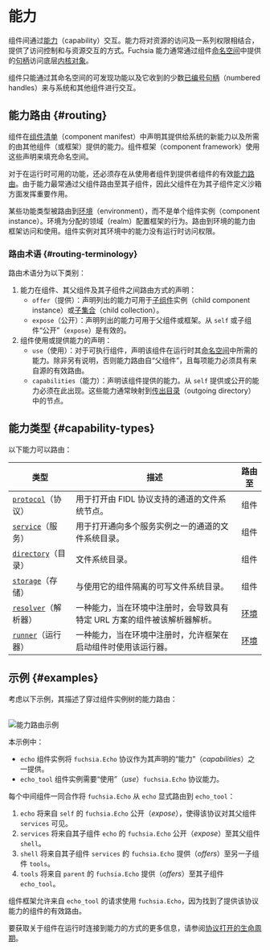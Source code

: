 <!--
# Capabilities
 -->
# 能力

<!--
Components interact with one another through [capabilities][glossary.capability].
A capability combines access to a resource and a set of rights, providing a
access control and a means for interacting with the resource. Fuchsia
capabilities typically access underlying [kernel objects][glossary.kernel-object]
through [handles][glossary.handle] provided in the component's
[namespace][glossary.namespace].
 -->
组件间通过[能力][glossary.capability]（capability）交互。能力将对资源的访问及一系列权限相结合，提供了访问控制和与资源交互的方式。Fuchsia 能力通常通过组件[命名空间][glossary.namespace]中提供的[句柄][glossary.handle]访问底层[内核对象][glossary.kernel-object]。

<!--
A component can interact with the system and other components only through the
discoverable capabilities from its namespace and the few
[numbered handles][src-processargs] it receives.
 -->
组件只能通过其命名空间的可发现功能以及它收到的少数[已编号句柄][src-processargs]（numbered handles）来与系统和其他组件进行交互。

<!--
## Capability routing {#routing}
 -->
## 能力路由 {#routing}

<!--
Components declare new capabilities that they offer to the system and
capabilities provided by other components (or the framework) that they require
in their [component manifest][doc-component-manifest]. Component framework uses
these declarations to populate the namespace.
 -->
组件在[组件清单][doc-component-manifest]（component manifest）中声明其提供给系统的新能力以及所需的由其他组件（或框架）提供的能力。组件框架（component framework）使用这些声明来填充命名空间。

<!--
For capabilities to be available at runtime, there must also be a valid
[capability route][glossary.capability-routing] from the consuming component to
a provider. Since capabilities are most often routed through parent components
to their children, parent components play an important role in defining the
sandboxes for their child components.
 -->
对于在运行时可用的功能，还必须存在从使用者组件到提供者组件的有效[能力路由][glossary.capability-routing]。由于能力最常通过父组件路由至其子组件，因此父组件在为其子组件定义沙箱方面发挥重要作用。

<!--
Some capability types are routed to [environments][glossary.environment] rather
than individual component instances. Environments configure the behavior of
the framework for the realms where they are assigned. Capabilities routed to
environments are accessed and used by the framework. Component instances do not
have runtime access to the capabilities in their environment.
 -->
某些功能类型被路由到[环境][glossary.environment]（environment），而不是单个组件实例（component instance）。环境为分配的领域（realm）配置框架的行为。路由到环境的能力由框架访问和使用。组件实例对其环境中的能力没有运行时访问权限。

<!--
### Routing terminology {#routing-terminology}
 -->
### 路由术语 {#routing-terminology}

<!--
Routing terminology divides into the following categories:
 -->
路由术语分为以下类别：

<!--
1.  Declarations of how capabilities are routed between the component, its
    parent, and its children:
    -   `offer`: Declares that the capability listed is made available to a
        [child component][doc-children] instance or a
        [child collection][doc-collections].
    -   `expose`: Declares that the capabilities listed are made available to
        the parent component or to the framework. It is valid to `expose` from
        `self` or from a child component.
1.  Declarations of capabilities consumed or provided by the component:
    -   `use`: For executable components, declares capabilities that this
        component requires in its [namespace][glossary.namespace] at runtime.
        Capabilities are routed from the `parent` unless otherwise specified,
        and each capability must have a valid route from its source.
    -   `capabilities`: Declares capabilities that this component provides.
        Capabilities that are offered or exposed from `self` must appear here.
        These capabilities often map to a node in the
        [outgoing directory][glossary.outgoing-directory].
 -->
1.  能力在组件、其父组件及其子组件之间路由方式的声明：
    -   `offer`（提供）：声明列出的能力可用于[子组件][doc-children]实例（child component instance）或[子集合][doc-collections]（child collection）。
    -   `expose`（公开）：声明列出的能力可用于父组件或框架。从 `self` 或子组件“公开”（`expose`）是有效的。
1.  组件使用或提供能力的声明：
    -   `use`（使用）：对于可执行组件，声明该组件在运行时其[命名空间][glossary.namespace]中所需的能力。除非另有说明，否则能力路由自“父组件”，且每项能力必须具有来自源的有效路由。
    -   `capabilities`（能力）：声明该组件提供的能力。从 `self` 提供或公开的能力必须在此出现。这些能力通常映射到[传出目录][glossary.outgoing-directory]（outgoing directory）中的节点。

<!--
## Capability types {#capability-types}
 -->
## 能力类型 {#capability-types}

<!--
The following capabilities can be routed:
 -->
以下能力可以路由：

<!--
| type                                 | description                   | routed to                         |
| ------------------------------------ | ----------------------------- | --------------------------------- |
| [`protocol`][capability-protocol]    | A filesystem node that is     | components                        |
:                                      : used to open a channel backed :                                   :
:                                      : by a FIDL protocol.           :                                   :
| [`service`][capability-service]      | A filesystem directory that   | components                        |
:                                      : is used to open a channel to  :                                   :
:                                      : one of several service        :                                   :
:                                      : instances.                    :                                   :
| [`directory`][capability-directory]  | A filesystem directory.       | components                        |
:                                      :                               :                                   :
| [`storage`][capability-storage]      | A writable filesystem         | components                        |
:                                      : directory that is isolated to :                                   :
:                                      : the component using it.       :                                   :
| [`resolver`][capability-resolver]    | A capability that, when       | [environments][doc-environments]  |
:                                      : registered in an environment, :                                   :
:                                      : causes a component with a     :                                   :
:                                      : particular URL scheme to be   :                                   :
:                                      : resolved with that resolver.  :                                   :
| [`runner`][capability-runner]        | A capability that, when       | [environments][doc-environments]  |
:                                      : registered in an environment, :                                   :
:                                      : allows the framework to use   :                                   :
:                                      : that runner when starting     :                                   :
:                                      : components.                   :                                   :
 -->
| 类型                                        | 描述                                                                      | 路由至                   |
| ------------------------------------------- | ------------------------------------------------------------------------- | ------------------------ |
| [`protocol`][capability-protocol]（协议）   | 用于打开由 FIDL 协议支持的通道的文件系统节点。                            | 组件                     |
| [`service`][capability-service]（服务）     | 用于打开通向多个服务实例之一的通道的文件系统目录。                        | 组件                     |
| [`directory`][capability-directory]（目录） | 文件系统目录。                                                            | 组件                     |
| [`storage`][capability-storage]（存储）     | 与使用它的组件隔离的可写文件系统目录。                                    | 组件                     |
| [`resolver`][capability-resolver]（解析器） | 一种能力，当在环境中注册时，会导致具有特定 URL 方案的组件被该解析器解析。 | [环境][doc-environments] |
| [`runner`][capability-runner]（运行器）     | 一种能力，当在环境中注册时，允许框架在启动组件时使用该运行器。            | [环境][doc-environments] |

<!--
## Examples {#examples}
 -->
## 示例 {#examples}

<!--
Consider the following example that describes capability routing through the
component instance tree:
 -->
考虑以下示例，其描述了穿过组件实例树的能力路由：

<!--
<br>![Capability routing example](/concepts/components/v2/images/capability_routing_example.png)<br>
 -->
<br>![能力路由示例](/concepts/components/v2/images/capability_routing_example.png)<br>

<!--
In this example:
 -->
本示例中：

<!--
-   The `echo` component instance provides the `fuchsia.Echo` protocol as one
    of its declared *capabilities*.
-   The `echo_tool` component instance requires the *use* of the
    `fuchsia.Echo` protocol capability.
 -->
-   `echo` 组件实例将 `fuchsia.Echo` 协议作为其声明的“能力”（*capabilities*）之一提供。
-   `echo_tool` 组件实例需要“使用”（*use*）`fuchsia.Echo` 协议能力。

<!--
Each intermediate component cooperates to explicitly route `fuchsia.Echo`
from `echo` to `echo_tool`:
 -->
每个中间组件一同合作将 `fuchsia.Echo` 从 `echo` 显式路由到 `echo_tool`：

<!--
1.  `echo` *exposes* `fuchsia.Echo` from `self` so the protocol is visible to
    its parent, `services`.
1.  `services` *exposes* `fuchsia.Echo` from its child `echo` to its parent,
    `shell`.
1.  `shell` *offers* `fuchsia.Echo` from its child `services` to another child,
    `tools`.
1.  `tools` *offers* `fuchsia.Echo` from `parent` to its child, `echo_tool`.
 -->
1.   `echo` 将来自 `self` 的 `fuchsia.Echo` 公开（*expose*），使得该协议对其父组件 `services` 可见。
1.   `services` 将来自其子组件 `echo` 的 `fuchsia.Echo` 公开（*expose*）至其父组件 `shell`。
1.   `shell` 将来自其子组件 `services` 的 `fuchsia.Echo` 提供（*offers*）至另一子组件 `tools`。
1.   `tools` 将来自 `parent` 的 `fuchsia.Echo` 提供（*offers*）至其子组件 `echo_tool`。

<!--
Component Framework grants the request from `echo_tool` to use `fuchsia.Echo`
because a valid route is found to a component providing that protocol capability.
 -->
组件框架允许来自 `echo_tool` 的请求使用 `fuchsia.Echo`，因为找到了提供该协议能力的组件的有效路由。

<!--
For more information on how components connect to capabilities at runtime, see
[Life of a protocol open][doc-protocol-open].
 -->
要获取关于组件在运行时连接到能力的方式的更多信息，请参阅[协议打开的生命周期][doc-protocol-open]。

[capability-protocol]: /concepts/components/v2/capabilities/protocol.md
[capability-service]: /concepts/components/v2/capabilities/service.md
[capability-directory]: /concepts/components/v2/capabilities/directory.md
[capability-storage]: /concepts/components/v2/capabilities/storage.md
[capability-resolver]: /concepts/components/v2/capabilities/resolvers.md
[capability-runner]: /concepts/components/v2/capabilities/runners.md
[doc-children]: /concepts/components/v2/realms.md##child-component-instances
[doc-collections]: /concepts/components/v2/realms.md#collections
[doc-component-manifest]: /concepts/components/v2/component_manifests.md
[doc-environments]: /concepts/components/v2/environments.md
[doc-outgoing-directory]: /concepts/packages/system.md#outgoing_directory
[doc-protocol-open]: /concepts/components/v2/capabilities/life_of_a_protocol_open.md
[doc-resolvers]: /concepts/components/v2/capabilities/resolvers.md
[glossary.capability]: /glossary#capability
[glossary.capability-routing]: /glossary#capability-routing
[glossary.child]: /glossary#child-component-instance
[glossary.component]: /glossary#component
[glossary.environment]: /glossary#environment
[glossary.handle]: /glossary#handle
[glossary.kernel-object]: /glossary#kernel-object
[glossary.namespace]: /glossary#namespace
[glossary.outgoing-directory]: /glossary/README.md#outgoing-directory
[glossary.parent]: /glossary#parent-component-instance
[src-processargs]: /zircon/system/public/zircon/processargs.h
